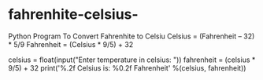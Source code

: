 # fahrenhite-celsius-
Python Program To Convert Fahrenhite to Celsiu
Celsius = (Fahrenheit – 32) * 5/9
Fahrenheit = (Celsius * 9/5) + 32

celsius = float(input("Enter temperature in celsius: "))
fahrenheit = (celsius * 9/5) + 32
print('%.2f Celsius is: %0.2f Fahrenheit' %(celsius, fahrenheit))
